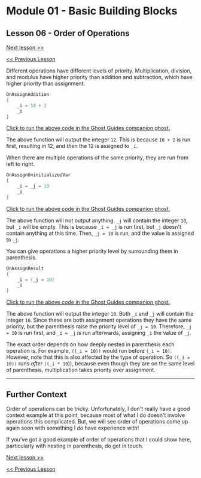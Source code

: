 # Module 01 - Basic Building Blocks

## Lesson 06 - Order of Operations

[Next lesson >>](../module_01_basic_building_blocks/07_comparisons.md)

[<< Previous Lesson](../module_01_basic_building_blocks/05_operators.md)

Different operations have different levels of priority. Multiplication, division, and modulus have higher priority than addition and subtraction, which have higher priority than assignment.

```c
OnAssignAddition
{
	_i = 10 + 2
	_i
}
```

[Click to run the above code in the Ghost Guides companion ghost.](https://zichqec.github.io/s-the-skeleton/jump.html?url=x-ukagaka-link%3Atype%3Devent%26ghost%3DGhost%20Guides%26info%3DOnExample.M1.L6.AssignAddition)

The above function will output the integer `12`. This is because `10 + 2` is run first, resulting in 12, and *then* the 12 is assigned to `_i`.

When there are multiple operations of the same priority, they are run from left to right.

```c
OnAssignUninitializedVar
{
	_i = _j = 10
	_i
}
```

[Click to run the above code in the Ghost Guides companion ghost.](https://zichqec.github.io/s-the-skeleton/jump.html?url=x-ukagaka-link%3Atype%3Devent%26ghost%3DGhost%20Guides%26info%3DOnExample.M1.L6.AssignUninitializedVar)

The above function will not output anything. `_j` will contain the integer `10`, but `_i` will be empty. This is because `_i = _j` is run first, but `_j` doesn't contain anything at this time. Then, `_j = 10` is run, and the value is assigned to `_j`.


You can give operations a higher priority level by surrounding them in parenthesis.

```c
OnAssignResult
{
	_i = (_j = 10)
	_i
}
```

[Click to run the above code in the Ghost Guides companion ghost.](https://zichqec.github.io/s-the-skeleton/jump.html?url=x-ukagaka-link%3Atype%3Devent%26ghost%3DGhost%20Guides%26info%3DOnExample.M1.L6.AssignResult)

The above function will output the integer `10`. Both `_i` and `_j` will contain the integer `10`. Since these are both assignment operations they have the same priority, but the parenthesis raise the priority level of `_j = 10`. Therefore, `_j = 10` is run first, and `_i = _j` is run afterwards, assigning `_i` the value of `_j`.


The exact order depends on how deeply nested in parenthesis each operation is. For example, `((_i = 10))` would run before `(_i = 10)`. However, note that this is also affected by the type of operation. So `((_i = 10))` runs *after* `((_i * 10`)), because even though they are on the same level of parenthesis, multiplication takes priority over assignment.

---

## Further Context

Order of operations can be tricky. Unfortunately, I don't really have a good context example at this point, because most of what I do doesn't involve operations this complicated. But, we will see order of operations come up again soon with something I *do* have experience with!

If you've got a good example of order of operations that I could show here, particularly with nesting in parenthesis, do get in touch.

[Next lesson >>](../module_01_basic_building_blocks/07_comparisons.md)

[<< Previous Lesson](../module_01_basic_building_blocks/05_operators.md)
